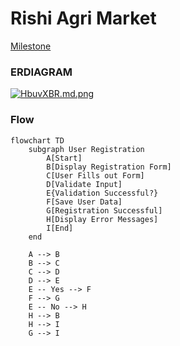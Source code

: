 # Rishi Agri Market

[Milestone](https://github.com/fssa-batch3/sec_a_ajaikumar.nataraj__corejava_project_2/milestones)

### ERDIAGRAM

[![HbuvXBR.md.png](https://iili.io/HbuvXBR.md.png)](https://freeimage.host/i/HbuvXBR)
### Flow 

```mermaid 
flowchart TD
    subgraph User Registration
        A[Start]
        B[Display Registration Form]
        C[User Fills out Form]
        D[Validate Input]
        E{Validation Successful?}
        F[Save User Data]
        G[Registration Successful]
        H[Display Error Messages]
        I[End]
    end

    A --> B
    B --> C
    C --> D
    D --> E
    E -- Yes --> F
    F --> G
    E -- No --> H
    H --> B
    H --> I
    G --> I
```

